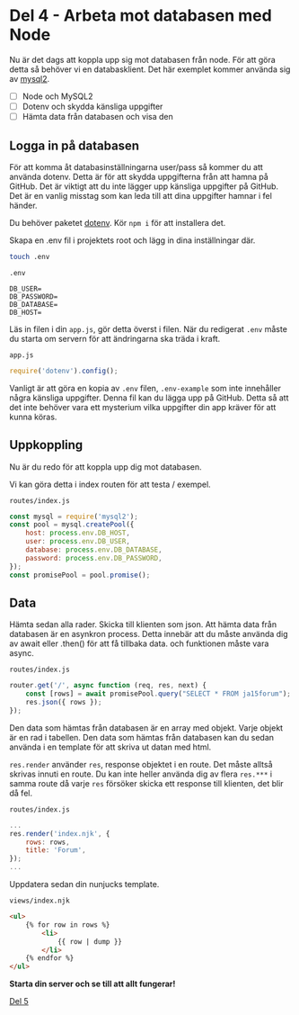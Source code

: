# Del 4 - Arbeta mot databasen med Node

Nu är det dags att koppla upp sig mot databasen från node. För att göra detta så behöver vi en databasklient. Det här exemplet kommer använda sig av [mysql2](https://www.npmjs.com/package/mysql2).

- [ ] Node och MySQL2
- [ ] Dotenv och skydda känsliga uppgifter
- [ ] Hämta data från databasen och visa den

## Logga in på databasen

För att komma åt databasinställningarna user/pass så kommer du att använda dotenv. Detta är för att skydda uppgifterna från att hamna på GitHub. Det är viktigt att du inte lägger upp känsliga uppgifter på GitHub. Det är en vanlig misstag som kan leda till att dina uppgifter hamnar i fel händer.

Du behöver paketet [dotenv](https://www.npmjs.com/package/dotenv). Kör `npm i` för att installera det.

 Skapa en .env fil i projektets root och lägg in dina inställningar där.

```bash
touch .env
```

`.env`
```
DB_USER=
DB_PASSWORD=
DB_DATABASE=
DB_HOST=
```

Läs in filen i din `app.js`, gör detta överst i filen. När du redigerat `.env` måste du starta om servern för att ändringarna ska träda i kraft.

`app.js`
```js
require('dotenv').config();
```

Vanligt är att göra en kopia av `.env` filen, `.env-example` som inte innehåller några känsliga uppgifter. Denna fil kan du lägga upp på GitHub. Detta så att det inte behöver vara ett mysterium vilka uppgifter din app kräver för att kunna köras.

## Uppkoppling

Nu är du redo för att koppla upp dig mot databasen.

Vi kan göra detta i index routen för att testa / exempel.

`routes/index.js`
```js
const mysql = require('mysql2');
const pool = mysql.createPool({
    host: process.env.DB_HOST,
    user: process.env.DB_USER,
    database: process.env.DB_DATABASE,
    password: process.env.DB_PASSWORD,
});
const promisePool = pool.promise();
```

## Data

Hämta sedan alla rader. Skicka till klienten som json.
Att hämta data från databasen är en asynkron process. Detta innebär att du måste använda dig av await eller .then() för att få tillbaka data. och funktionen måste vara async.

`routes/index.js`
```js
router.get('/', async function (req, res, next) {
    const [rows] = await promisePool.query("SELECT * FROM ja15forum");
    res.json({ rows });
});
```

Den data som hämtas från databasen är en array med objekt. Varje objekt är en rad i tabellen.
Den data som hämtas från databasen kan du sedan använda i en template för att skriva ut datan med html.

`res.render` använder `res`, response objektet i en route. Det måste alltså skrivas innuti en route. Du kan inte heller använda dig av flera `res.***` i samma route då varje `res` försöker skicka ett response till klienten, det blir då fel.

`routes/index.js`
```js
...
res.render('index.njk', {
    rows: rows,
    title: 'Forum',
});
...
```

Uppdatera sedan din nunjucks template.

`views/index.njk`
```html
<ul>
    {% for row in rows %}
        <li>
            {{ row | dump }}
        </li>
    {% endfor %}
</ul>
```

**Starta din server och se till att allt fungerar!**

[Del 5](part-5.md)